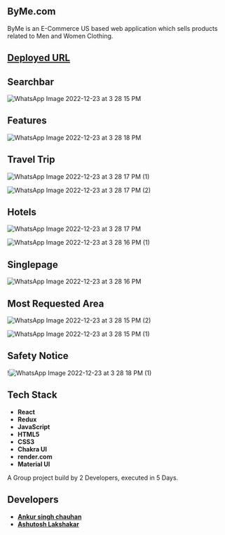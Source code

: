 ## ByMe.com

ByMe is an E-Commerce US based web application which sells products related to Men and Women Clothing.

## [Deployed URL]()

## Searchbar 
![WhatsApp Image 2022-12-23 at 3 28 15 PM](https://user-images.githubusercontent.com/101393850/209316781-020d3618-9e38-4653-b2b5-579fa0dd7c6c.jpeg)

## Features 
![WhatsApp Image 2022-12-23 at 3 28 18 PM](https://user-images.githubusercontent.com/101393850/209317356-dbee9915-e7da-4d6a-a798-b0fa8c6daf09.jpeg)
## Travel Trip
![WhatsApp Image 2022-12-23 at 3 28 17 PM (1)](https://user-images.githubusercontent.com/101393850/209317329-78d758bd-d165-410c-95c0-4be15b462066.jpeg)


![WhatsApp Image 2022-12-23 at 3 28 17 PM (2)](https://user-images.githubusercontent.com/101393850/209317339-82b3e74a-5fe8-48ca-b0e3-1fb01b70c687.jpeg)

## Hotels
![WhatsApp Image 2022-12-23 at 3 28 17 PM](https://user-images.githubusercontent.com/101393850/209317265-8c3db84e-6e57-4dd6-9311-3881d489e4e2.jpeg)

![WhatsApp Image 2022-12-23 at 3 28 16 PM (1)](https://user-images.githubusercontent.com/101393850/209317252-22b897ec-2188-45cd-9ee7-ba4e1374b171.jpeg)


## Singlepage
![WhatsApp Image 2022-12-23 at 3 28 16 PM](https://user-images.githubusercontent.com/101393850/209317245-5dc70436-f78f-4dce-b711-7fcc6cf36e1c.jpeg)


## Most Requested Area
![WhatsApp Image 2022-12-23 at 3 28 15 PM (2)](https://user-images.githubusercontent.com/101393850/209317243-306af0a8-d7ce-46df-b808-ef4cdcf496ce.jpeg)

![WhatsApp Image 2022-12-23 at 3 28 15 PM (1)](https://user-images.githubusercontent.com/101393850/209317373-60a24cb6-9cad-4121-9a6c-9988eb4e5a5d.jpeg)

## Safety Notice
!![WhatsApp Image 2022-12-23 at 3 28 18 PM (1)](https://user-images.githubusercontent.com/101393850/209317360-2456b3c2-b213-438c-96a3-692b289cf8ee.jpeg)



## Tech Stack 
- **React**
- **Redux**
- **JavaScript**
- **HTML5**
- **CSS3**
- **Chakra UI**
- **render.com**
- **Material UI**

A Group project build by 2 Developers, executed in 5 Days.

## Developers
- **[Ankur singh chauhan](https://github.com/Ankur9900)**
- **[Ashutosh Lakshakar](https://github.com/Ashutosh5333)**
